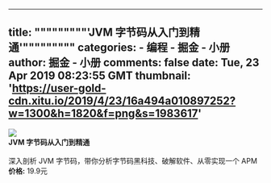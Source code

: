 
---
title: """""""""'JVM 字节码从入门到精通'"""""""""
categories: 
    - 编程
    - 掘金 - 小册
author: 掘金 - 小册
comments: false
date: Tue, 23 Apr 2019 08:23:55 GMT
thumbnail: 'https://user-gold-cdn.xitu.io/2019/4/23/16a494a010897252?w=1300&h=1820&f=png&s=1983617'
---

<div>   
<img src="https://user-gold-cdn.xitu.io/2019/4/23/16a494a010897252?w=1300&h=1820&f=png&s=1983617" referrerpolicy="no-referrer"><br>
            <strong>JVM 字节码从入门到精通</strong><br><br>
            深入剖析 JVM 字节码，带你分析字节码黑科技、破解软件、从零实现一个 APM<br>
            <strong>价格:</strong> 19.9元
          
</div>
            